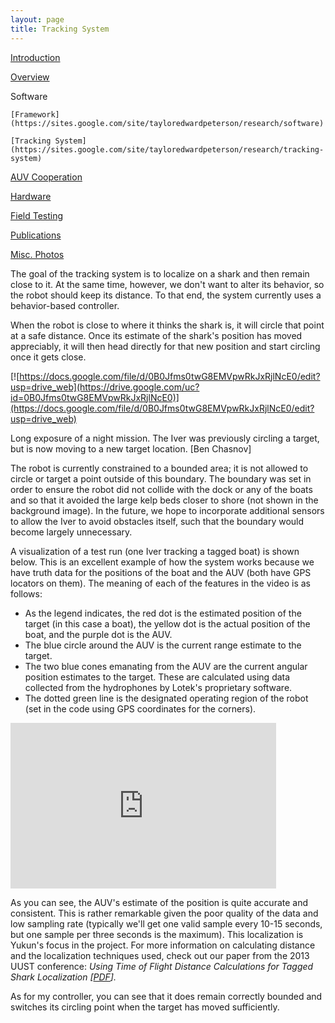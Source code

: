 ```yaml
---
layout: page
title: Tracking System
---
```


[Introduction](https://sites.google.com/site/tayloredwardpeterson/research)

[Overview](https://sites.google.com/site/tayloredwardpeterson/research/overview)

Software 

    [Framework](https://sites.google.com/site/tayloredwardpeterson/research/software)  

    [Tracking System](https://sites.google.com/site/tayloredwardpeterson/research/tracking-system)  

   [AUV Cooperation](https://sites.google.com/site/tayloredwardpeterson/research/auv-cooperation)  

[Hardware](https://sites.google.com/site/tayloredwardpeterson/research/hardware)

[Field Testing](https://sites.google.com/site/tayloredwardpeterson/research/field-testing)

[Publications](https://sites.google.com/site/tayloredwardpeterson/research/publications)

[Misc. Photos](https://sites.google.com/site/tayloredwardpeterson/research/misc)

The goal of the tracking system is to localize on a shark and then remain close to it. At the same time, however, we don't want to alter its behavior, so the robot should keep its distance. To that end, the system currently uses a behavior-based controller. 

When the robot is close to where it thinks the shark is, it will circle that point at a safe distance. Once its estimate of the shark's position has moved appreciably, it will then head directly for that new position and start circling once it gets close. 

[![https://docs.google.com/file/d/0B0Jfms0twG8EMVpwRkJxRjlNcE0/edit?usp=drive_web](https://drive.google.com/uc?id=0B0Jfms0twG8EMVpwRkJxRjlNcE0)](https://docs.google.com/file/d/0B0Jfms0twG8EMVpwRkJxRjlNcE0/edit?usp=drive_web)

Long exposure of a night mission. The Iver was previously circling a target, but is now moving to a new target location. [Ben Chasnov] 

The robot is currently constrained to a bounded area; it is not allowed to circle or target a point outside of this boundary. The boundary was set in order to ensure the robot did not collide with the dock or any of the boats and so that it avoided the large kelp beds closer to shore (not shown in the background image). In the future, we hope to incorporate additional sensors to allow the Iver to avoid obstacles itself, such that the boundary would become largely unnecessary. 

A visualization of a test run (one Iver tracking a tagged boat) is shown below. This is an excellent example of how the system works because we have truth data for the positions of the boat and the AUV (both have GPS locators on them). The meaning of each of the features in the video is as follows:

- As the legend indicates, the red dot is the estimated position of the target (in this case a boat), the yellow dot is the actual position of the boat, and the purple dot is the AUV. 
- The blue circle around the AUV is the current range estimate to the target. 
- The two blue cones emanating from the AUV are the current angular position estimates to the target. These are calculated using data collected from the hydrophones by Lotek's proprietary software.  
- The dotted green line is the designated operating region of the robot (set in the code using GPS coordinates for the corners). 

<iframe width="425" height="265" frameborder="0" allowfullscreen="true" src="https://docs.google.com/file/d/0B0Jfms0twG8EMHQxVkxqWU84Rlk/preview"></iframe>

As you can see, the AUV's estimate of the position is quite accurate and consistent. This is rather remarkable given the poor quality of the data and low sampling rate (typically we'll get one valid sample every 10-15 seconds, but one sample per three seconds is the maximum). This localization is Yukun's focus in the project. For more information on calculating distance and the localization techniques used, check out our paper from the 2013 UUST conference: _Using Time of Flight Distance Calculations for Tagged Shark Localization [[PDF](http://newwww.hmc.edu/lair/publications/2013/lin_UUST_2013.pdf)]._ 

As for my controller, you can see that it does remain correctly bounded and switches its circling point when the target has moved sufficiently.
